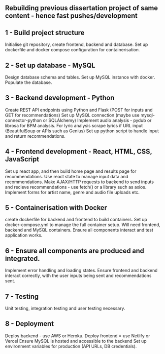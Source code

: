 ## Rebuilding previous dissertation project of same content - hence fast pushes/development
## 1 - Build project structure
Initialise git repository, create frontend, backend and database.
Set up dockerfile and docker compose configuration for containerisation.

## 2 - Set up database - MySQL
Design database schema and tables. 
Set up MySQL instance with docker.
Populate the database.

## 3 - Backend development - Python
Create REST API endpoints using Python and Flask (POST for inputs and GET for recommendations)
Set up MySQL connection (maybe use mysql-connector-python or SQLAlchemy)
Implement audio analysis - pydub or librosa for BPM analysis. For lyric analysis scrape lyrics if URL input (BeautifulSoup or APIs such as Genius)
Set up python script to handle input and return recommendations.

## 4 - Frontend development - React, HTML, CSS, JavaScript
Set up react app, and then build home page and results page for recommendations.
Use react state to manage input data and recommendations. Make AJAX/HTTP requests to backend to send inputs and recieve recommendations - use fetch() or a library such as axios.
Implement forms for artist name, genre and audio file uploads etc.

## 5 - Containerisation with Docker
create dockerfile for backend and frontend to build containers.
Set up docker-compose.yml to manage the full container setup. Will need frontend, backend and MySQL containers.
Ensure all components interact and test application works.

## 6 - Ensure all components are produced and integrated.
Implement error handling and loading states. 
Ensure frontend and backend interact correctly, with the user inputs being sent and recommendations sent.

## 7 - Testing
Unit testing, integration testing and user testing necessary.

## 8 - Deployment
Deploy backend - use AWS or Heroku.
Deploy frontend = use Netlify or Vercel
Ensure MySQL is hosted and accessible to the backend
Set up environment variables for production (API URLs, DB credentials).
